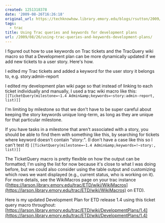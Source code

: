 ```yaml
---
created: 1251318378
date: '2009-08-26T16:26:18'
original_url: https://techknowhow.library.emory.edu/blogs/rsutton/2009/08/26/using-trac-queries-and-keywords-development-plans
tags:
  - trac
title: Using Trac queries and keywords for development plans
url: /2009/08/26/using-trac-queries-and-keywords-development-plans/
---
```


I figured out how to use keywords on Trac tickets and the TracQuery wiki macro so that a Development plan can be more dynamically updated if we add new tickets to a user story.  Here's how.

I edited my Trac tickets and added a keyword for the user story it belongs to, e.g. story:admin-report

I edited my development plan wiki page so that instead of linking to each ticket individually and manually, I used a trac wiki macro like this:
``[[TicketQuery(milestone=~1.4 Admin&amp;keywords=~story:admin-report, list)]]``

I'm limiting by milestone so that we don't have to be super careful about keeping the story keywords unique long-term, as long as they are unique for that particular milestone.

If you have tasks in a milestone that aren't associated with a story, you should be able to find them with something like this, by searching for tickets where keyword doesn't contain "story:".  (I don't have a case like this so I can't test it)
``[[TicketQuery(milestone=~1.4 Admin&amp;keywords=!~story:, list)]]``

The TicketQuery macro is pretty flexible on how the output can be formatted; I'm using the list for now because it's close to what I was doing before, but we could also consider using the table output and customizing which rows we want displayed (e.g., current status, who is working on it).  For more details, see the WikiMacros page on your trac instance ([https://larson.library.emory.edu/trac/ETD/wiki/WikiMacros](https://larson.library.emory.edu/trac/ETD/wiki/WikiMacros) on ETD).

Here is my updated Development Plan for ETD release 1.4 using this ticket query macro throughout:
[https://larson.library.emory.edu/trac/ETD/wiki/DevelopmentPlans/1.4](https://larson.library.emory.edu/trac/ETD/wiki/DevelopmentPlans/1.4)